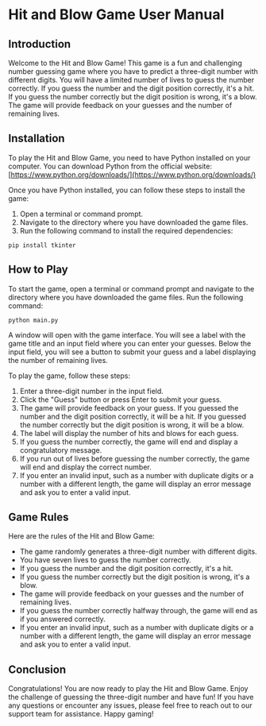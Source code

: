 # Hit and Blow Game User Manual

## Introduction

Welcome to the Hit and Blow Game! This game is a fun and challenging number guessing game where you have to predict a three-digit number with different digits. You will have a limited number of lives to guess the number correctly. If you guess the number and the digit position correctly, it's a hit. If you guess the number correctly but the digit position is wrong, it's a blow. The game will provide feedback on your guesses and the number of remaining lives.

## Installation

To play the Hit and Blow Game, you need to have Python installed on your computer. You can download Python from the official website: [https://www.python.org/downloads/](https://www.python.org/downloads/)

Once you have Python installed, you can follow these steps to install the game:

1. Open a terminal or command prompt.
2. Navigate to the directory where you have downloaded the game files.
3. Run the following command to install the required dependencies:

```
pip install tkinter
```

## How to Play

To start the game, open a terminal or command prompt and navigate to the directory where you have downloaded the game files. Run the following command:

```
python main.py
```

A window will open with the game interface. You will see a label with the game title and an input field where you can enter your guesses. Below the input field, you will see a button to submit your guess and a label displaying the number of remaining lives.

To play the game, follow these steps:

1. Enter a three-digit number in the input field.
2. Click the "Guess" button or press Enter to submit your guess.
3. The game will provide feedback on your guess. If you guessed the number and the digit position correctly, it will be a hit. If you guessed the number correctly but the digit position is wrong, it will be a blow.
4. The label will display the number of hits and blows for each guess.
5. If you guess the number correctly, the game will end and display a congratulatory message.
6. If you run out of lives before guessing the number correctly, the game will end and display the correct number.
7. If you enter an invalid input, such as a number with duplicate digits or a number with a different length, the game will display an error message and ask you to enter a valid input.

## Game Rules

Here are the rules of the Hit and Blow Game:

- The game randomly generates a three-digit number with different digits.
- You have seven lives to guess the number correctly.
- If you guess the number and the digit position correctly, it's a hit.
- If you guess the number correctly but the digit position is wrong, it's a blow.
- The game will provide feedback on your guesses and the number of remaining lives.
- If you guess the number correctly halfway through, the game will end as if you answered correctly.
- If you enter an invalid input, such as a number with duplicate digits or a number with a different length, the game will display an error message and ask you to enter a valid input.

## Conclusion

Congratulations! You are now ready to play the Hit and Blow Game. Enjoy the challenge of guessing the three-digit number and have fun! If you have any questions or encounter any issues, please feel free to reach out to our support team for assistance. Happy gaming!